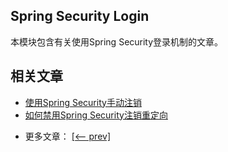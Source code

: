 ## Spring Security Login

本模块包含有关使用Spring Security登录机制的文章。

## 相关文章

+ [使用Spring Security手动注销](http://tu-yucheng.github.io/springsecurity/2023/05/17/spring-security-manual-logout.html)
+ [如何禁用Spring Security注销重定向](http://tu-yucheng.github.io/springsecurity/2023/05/17/spring-security-disable-logout-redirects.html)

- 更多文章： [[<-- prev]](../spring-security-web-login-1/README.md)
